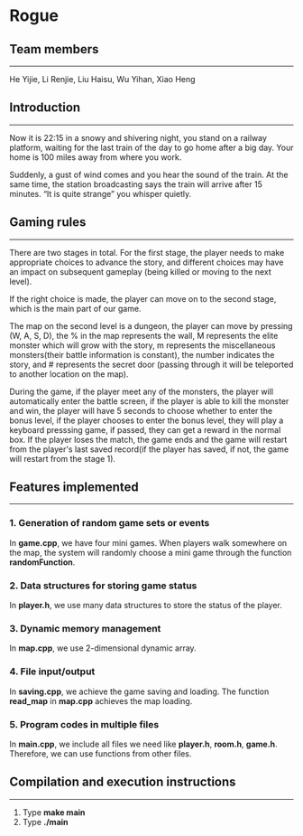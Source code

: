 # Rogue

## Team members

----------------

He Yijie, Li Renjie, Liu Haisu, Wu Yihan, Xiao Heng

## Introduction

-----------------

Now it is 22:15 in a snowy and shivering night, you stand on a railway platform, waiting for the last train of the day to go home after a big day. Your home is 100 miles away from where you work.

Suddenly, a gust of wind comes and you hear the sound of the train. At the same time, the station broadcasting says the train will arrive after 15 minutes. “It is quite strange” you whisper quietly.

## Gaming rules

-----------------

There are two stages in total. For the first stage, the player needs to make appropriate choices to advance the story, and different choices may have an impact on subsequent gameplay (being killed or moving to the next level). 

If the right choice is made, the player can move on to the second stage, which is the main part of our game.

The map on the second level is a dungeon, the player can move by pressing (W, A, S, D), the % in the map represents the wall, M represents the elite monster which will grow with the story, m represents the miscellaneous monsters(their battle information is constant), the number indicates the story, and # represents the secret door (passing through it will be teleported to another location on the map). 

During the game, if the player meet any of the monsters, the player will automatically enter the battle screen, if the player is able to kill the monster and win, the player will have 5 seconds to choose whether to enter the bonus level, if the player chooses to enter the bonus level, they will play a keyboard presssing game, if passed, they can get a reward in the normal box. If the player loses the match, the game ends and the game will restart from the player's last saved record(if the player has saved, if not, the game will restart from the stage 1).

## Features implemented

-------------------

### 1. Generation of random game sets or events

In **game.cpp**, we have four mini games. When players walk somewhere on the map, the system will randomly choose a mini game through the function **randomFunction**.

### 2. Data structures for storing game status

In **player.h**, we use many data structures to store the status of the player.

### 3. Dynamic memory management

In **map.cpp**, we use 2-dimensional dynamic array.

### 4. File input/output

In **saving.cpp**, we achieve the game saving and loading. 
The function **read_map** in **map.cpp** achieves the map loading.

### 5. Program codes in multiple files

In **main.cpp**, we include all files we need like **player.h**, **room.h**, **game.h**. Therefore, we can use functions from other files.

## Compilation and execution instructions

--------------------

1. Type **make main**
2. Type **./main**
